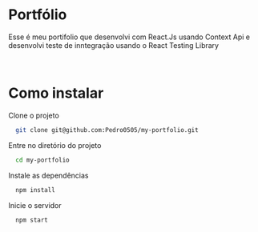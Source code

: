 
# Portfólio

Esse é meu portifolio que desenvolvi com React.Js usando Context Api e desenvolvi teste de inntegração usando o React Testing Library

<br />

# Como instalar

Clone o projeto

```bash
  git clone git@github.com:Pedro0505/my-portfolio.git
```

Entre no diretório do projeto

```bash
  cd my-portfolio
```

Instale as dependências

```bash
  npm install
```

Inicie o servidor

```bash
  npm start
```
